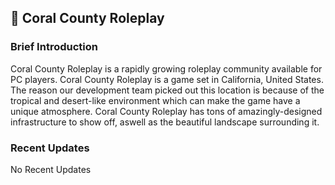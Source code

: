 ## 🌴 Coral County Roleplay
### Brief Introduction

Coral County Roleplay is a rapidly growing roleplay community available for PC players. Coral County Roleplay is a game set in California, United States. The reason our development team picked out this location is because of the tropical and desert-like environment which can make the game have a unique atmosphere.
Coral County Roleplay has tons of amazingly-designed infrastructure to show off, aswell as the beautiful landscape surrounding it.

### Recent Updates

No Recent Updates
